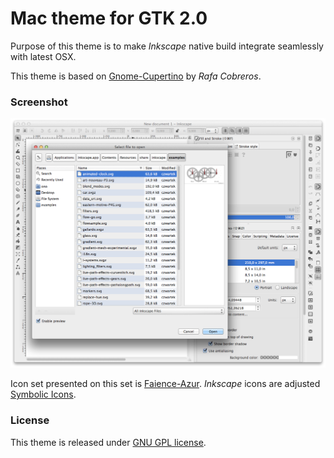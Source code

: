 # Mac theme for GTK 2.0

[Gnome-Cupertino]: http://gnome-look.org/content/show.php/Gnome+Cupertino?content=147061
[Faience-Azur]: https://code.google.com/p/faience-theme/downloads/detail?name=faience-icon-theme_0.5.zip&can=2&q=

Purpose of this theme is to make *Inkscape* native build integrate seamlessly
with latest OSX.

This theme is based on [Gnome-Cupertino][Gnome-Cupertino] by *Rafa Cobreros*.

### Screenshot

![Screenshot](screenshots/inkscape-native-osx.png)

Icon set presented on this set is [Faience-Azur][Faience-Azur]. *Inkscape*
icons are adjusted [Symbolic Icons](icons/icons.svgz).

### License

This theme is released under [GNU GPL license](LICENSE).
